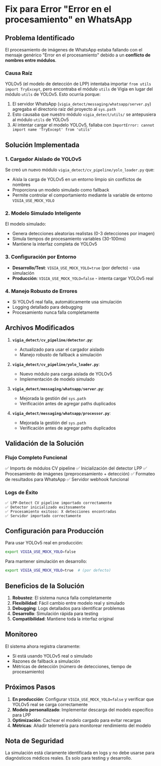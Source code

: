 # Fix para Error "Error en el procesamiento" en WhatsApp

## Problema Identificado

El procesamiento de imágenes de WhatsApp estaba fallando con el mensaje genérico "Error en el procesamiento" debido a un **conflicto de nombres entre módulos**.

### Causa Raíz

YOLOv5 (el modelo de detección de LPP) intentaba importar `from utils import TryExcept`, pero encontraba el módulo `utils` de Vigia en lugar del módulo `utils` de YOLOv5. Esto ocurría porque:

1. El servidor WhatsApp (`vigia_detect/messaging/whatsapp/server.py`) agregaba el directorio raíz del proyecto al `sys.path`
2. Esto causaba que nuestro módulo `vigia_detect/utils/` se antepusiera al módulo `utils` de YOLOv5
3. Al intentar cargar el modelo YOLOv5, fallaba con `ImportError: cannot import name 'TryExcept' from 'utils'`

## Solución Implementada

### 1. Cargador Aislado de YOLOv5

Se creó un nuevo módulo `vigia_detect/cv_pipeline/yolo_loader.py` que:

- Aísla la carga de YOLOv5 en un entorno limpio sin conflictos de nombres
- Proporciona un modelo simulado como fallback
- Permite controlar el comportamiento mediante la variable de entorno `VIGIA_USE_MOCK_YOLO`

### 2. Modelo Simulado Inteligente

El modelo simulado:
- Genera detecciones aleatorias realistas (0-3 detecciones por imagen)
- Simula tiempos de procesamiento variables (30-100ms)
- Mantiene la interfaz completa de YOLOv5

### 3. Configuración por Entorno

- **Desarrollo/Test**: `VIGIA_USE_MOCK_YOLO=true` (por defecto) - usa simulación
- **Producción**: `VIGIA_USE_MOCK_YOLO=false` - intenta cargar YOLOv5 real

### 4. Manejo Robusto de Errores

- Si YOLOv5 real falla, automáticamente usa simulación
- Logging detallado para debugging
- Procesamiento nunca falla completamente

## Archivos Modificados

1. **`vigia_detect/cv_pipeline/detector.py`**:
   - Actualizado para usar el cargador aislado
   - Manejo robusto de fallback a simulación

2. **`vigia_detect/cv_pipeline/yolo_loader.py`**:
   - Nuevo módulo para carga aislada de YOLOv5
   - Implementación de modelo simulado

3. **`vigia_detect/messaging/whatsapp/server.py`**:
   - Mejorada la gestión del `sys.path`
   - Verificación antes de agregar paths duplicados

4. **`vigia_detect/messaging/whatsapp/processor.py`**:
   - Mejorada la gestión del `sys.path`
   - Verificación antes de agregar paths duplicados

## Validación de la Solución

### Flujo Completo Funcional

✅ Imports de módulos CV pipeline
✅ Inicialización del detector LPP
✅ Procesamiento de imágenes (preprocesamiento + detección)
✅ Formateo de resultados para WhatsApp
✅ Servidor webhook funcional

### Logs de Éxito

```
✅ LPP-Detect CV pipeline importado correctamente
✅ Detector inicializado exitosamente
✅ Procesamiento exitoso: X detecciones encontradas
✅ Servidor importado correctamente
```

## Configuración para Producción

Para usar YOLOv5 real en producción:

```bash
export VIGIA_USE_MOCK_YOLO=false
```

Para mantener simulación en desarrollo:

```bash
export VIGIA_USE_MOCK_YOLO=true  # (por defecto)
```

## Beneficios de la Solución

1. **Robustez**: El sistema nunca falla completamente
2. **Flexibilidad**: Fácil cambio entre modelo real y simulado
3. **Debugging**: Logs detallados para identificar problemas
4. **Desarrollo**: Simulación rápida para testing
5. **Compatibilidad**: Mantiene toda la interfaz original

## Monitoreo

El sistema ahora registra claramente:
- Si está usando YOLOv5 real o simulado
- Razones de fallback a simulación
- Métricas de detección (número de detecciones, tiempo de procesamiento)

## Próximos Pasos

1. **En producción**: Configurar `VIGIA_USE_MOCK_YOLO=false` y verificar que YOLOv5 real se carga correctamente
2. **Modelo personalizado**: Implementar descarga del modelo específico para LPP
3. **Optimización**: Cachear el modelo cargado para evitar recargas
4. **Métricas**: Añadir telemetría para monitorear rendimiento del modelo

## Nota de Seguridad

La simulación está claramente identificada en logs y no debe usarse para diagnósticos médicos reales. Es solo para testing y desarrollo.